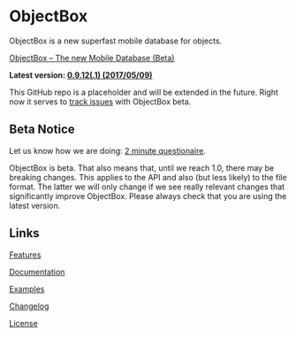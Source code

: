 # ObjectBox
ObjectBox is a new superfast mobile database for objects.

[ObjectBox – The new Mobile Database (Beta)](http://greenrobot.org/objectbox/)

**Latest version: [0.9.12(.1) (2017/05/09)](http://greenrobot.org/objectbox/changelog)**

This GitHub repo is a placeholder and will be extended in the future. Right now it serves to [track issues](https://github.com/greenrobot/ObjectBox/issues) with ObjectBox beta.

Beta Notice
-----------
Let us know how we are doing: [2 minute questionaire](https://docs.google.com/forms/d/e/1FAIpQLSe_fq-FlBThK_96bkHv1oEDizoHwEu_b6M4FJkMv9V5q_Or9g/viewform?usp=sf_link).

ObjectBox is beta. That also means that, until we reach 1.0, there may be breaking changes. This applies to the API and also (but less likely) to the file format. The latter we will only change if we see really relevant changes that significantly improve ObjectBox. Please always check that you are using the latest version.

Links
-----
[Features](http://greenrobot.org/objectbox/features/)

[Documentation](http://greenrobot.org/objectbox/documentation/)

[Examples](https://github.com/greenrobot/ObjectBoxExamples)

[Changelog](http://greenrobot.org/objectbox/changelog/)

[License](http://greenrobot.org/objectbox/license/)
